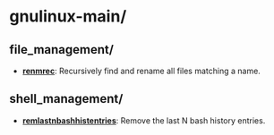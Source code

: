 
# gnulinux-main/

## file_management/

* [**renmrec**](file_management/renmrec): Recursively find and rename all files matching a name.

## shell_management/

* [**remlastnbashhistentries**](shell_management/remlastnbashhistentries): Remove the last N bash history entries.
